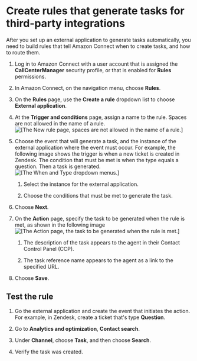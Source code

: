# Create rules that generate tasks for third\-party integrations<a name="add-rules-task-creation"></a>

After you set up an external application to generate tasks automatically, you need to build rules that tell Amazon Connect when to create tasks, and how to route them\.

1. Log in to Amazon Connect with a user account that is assigned the **CallCenterManager** security profile, or that is enabled for **Rules** permissions\.

1. In Amazon Connect, on the navigation menu, choose **Rules**\.

1. On the **Rules** page, use the **Create a rule** dropdown list to choose **External application**\.

1. At the **Trigger and conditions** page, assign a name to the rule\. Spaces are not allowed in the name of a rule\.  
![\[The New rule page, spaces are not allowed in the name of a rule.\]](http://docs.aws.amazon.com/connect/latest/adminguide/images/contact-lens-add-category-rules.png)

1. Choose the event that will generate a task, and the instance of the external application where the event must occur\. For example, the following image shows the trigger is when a new ticket is created in Zendesk\. The condition that must be met is when the type equals a question\. Then a task is generated\.  
![\[The When and Type dropdown menus.\]](http://docs.aws.amazon.com/connect/latest/adminguide/images/tasks-add-rule-for-zendesk.png)

   1. Select the instance for the external application\.

   1. Choose the conditions that must be met to generate the task\.

1. Choose **Next**\.

1. On the **Action** page, specify the task to be generated when the rule is met, as shown in the following image  
![\[The Action page, the task to be generated when the rule is met.\]](http://docs.aws.amazon.com/connect/latest/adminguide/images/task-rule-action-to-take.png)

   1. The description of the task appears to the agent in their Contact Control Panel \(CCP\)\.

   1. The task reference name appears to the agent as a link to the specified URL\.

1. Choose **Save**\.

## Test the rule<a name="test-rules-task-creation"></a>

1. Go the external application and create the event that initiates the action\. For example, in Zendesk, create a ticket that's type **Question**\. 

1. Go to **Analytics and optimization**, **Contact search**\. 

1. Under **Channel**, choose **Task**, and then choose **Search**\.

1. Verify the task was created\.